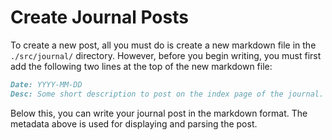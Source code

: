 # Create Journal Posts

To create a new post, all you must do is create a new markdown file in the `./src/journal/` directory.
However, before you begin writing, you must first add the following two lines at the top of the 
new markdown file:

```markdown
Date: YYYY-MM-DD
Desc: Some short description to post on the index page of the journal.
```

Below this, you can write your journal post in the markdown format. The metadata above is used for 
displaying and parsing the post.
